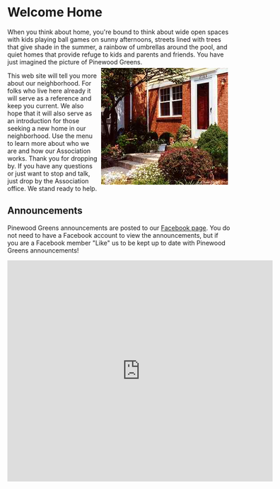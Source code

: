 # Welcome Home

When you think about home, you're bound to think about wide open spaces with kids playing ball games on sunny afternoons, streets lined with trees that give shade in the summer, a rainbow of umbrellas around the pool, and quiet homes that provide refuge to kids and parents and friends. You have just imagined the picture of Pinewood Greens.<img alt="" longdesc="Front of house" src="images/2783.jpg" style="margin-left: 5px; margin-right: 5px; margin-top: 5px; margin-bottom: 5px; float: right; width: 287px; height: 264px;" />

This web site will tell you more about our neighborhood. For folks who live here already it will serve as a reference and keep you current. We also hope that it will also serve as an introduction for those seeking a new home in our neighborhood. Use the menu to learn more about who we are and how our Association works. Thank you for dropping by. If you have any questions or just want to stop and talk, just drop by the Association office. We stand ready to help.

## Announcements

Pinewood Greens announcements are posted to our [Facebook page](http://www.facebook.com/pages/Pinewood-Greens-HOA/116639735027256?v=wall). You do not need to have a Facebook account to view the announcements, but if you are a Facebook member "Like" us to be kept up to date with Pinewood Greens announcements!

<iframe allowtransparency="false" scrolling="no" src="http://www.facebook.com/plugins/likebox.php?id=116639735027256&amp;width=600&amp;connections=5&amp;stream=true&amp;header=false&amp;height=500" style="border: none; overflow: hidden; width: 600px; height: 500px; background-color: white;" frameborder="0"></iframe>
